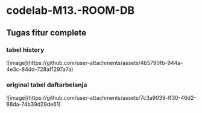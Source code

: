 ﻿# codelab-M13.-ROOM-DB

<h2>Tugas fitur complete</h2>
<h3> tabel history </h3>
![image](https://github.com/user-attachments/assets/4b5790fb-944a-4e3c-84dd-728af1297a7a)
<h3> original tabel daftarbelanja </h3>
![image](https://github.com/user-attachments/assets/7c3a9039-ff30-46d2-88da-74b39d29de61)
